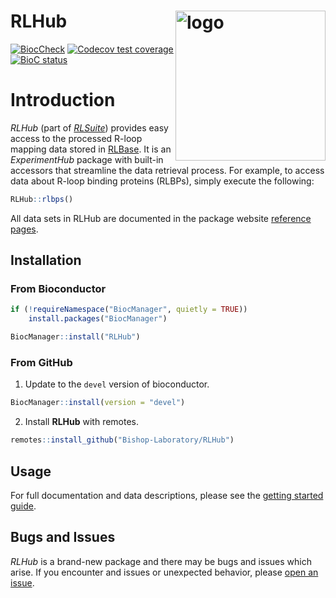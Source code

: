 # RLHub <img src="https://rlbase-data.s3.amazonaws.com/misc/assets/whitebgRLHub+Logo.png" align="right" alt="logo" width="240" style = "border: none; float: right;">

<!-- badges: start -->

[![BiocCheck](https://github.com/Bishop-Laboratory/RLHub/workflows/BiocCheck/badge.svg)](https://github.com/Bishop-Laboratory/RLHub/actions) [![Codecov test coverage](https://codecov.io/gh/Bishop-Laboratory/RLHub/branch/main/graph/badge.svg)](https://codecov.io/gh/Bishop-Laboratory/RLHub?branch=main) [![BioC status](http://www.bioconductor.org/shields/build/release/data-experiment/RLHub.svg)](http://bioconductor.org/checkResults/release/data-experiment-LATEST/RLHub/)

<!-- badges: end -->


# Introduction

*RLHub* (part of [*RLSuite*](https://gccri.bishop-lab.uthscsa.edu/rlsuite/)) provides easy access to the processed R-loop mapping data stored in [RLBase](https://gccri.bishop-lab.uthscsa.edu/rlbase/). It is an *ExperimentHub* package with built-in accessors that streamline the data retrieval process. For example, to access data about R-loop binding proteins (RLBPs), simply execute the following:

```r
RLHub::rlbps()
```

All data sets in RLHub are documented in the package website [reference pages](https://bishop-laboratory.github.io/RLHub/reference/index.html).

## Installation

### From Bioconductor

```r
if (!requireNamespace("BiocManager", quietly = TRUE))
    install.packages("BiocManager")

BiocManager::install("RLHub")
```

### From GitHub

1. Update to the `devel` version of bioconductor. 

```r
BiocManager::install(version = "devel")
```

2. Install **RLHub** with remotes.

``` r
remotes::install_github("Bishop-Laboratory/RLHub")
```

## Usage

For full documentation and data descriptions, please see the [getting started guide](https://bishop-laboratory.github.io/RLHub/articles/RLHub.html).

## Bugs and Issues

*RLHub* is a brand-new package and there may be bugs and issues which arise. If you encounter and issues or
unexpected behavior, please [open an issue](https://github.com/Bishop-Laboratory/RLHub/issues).
